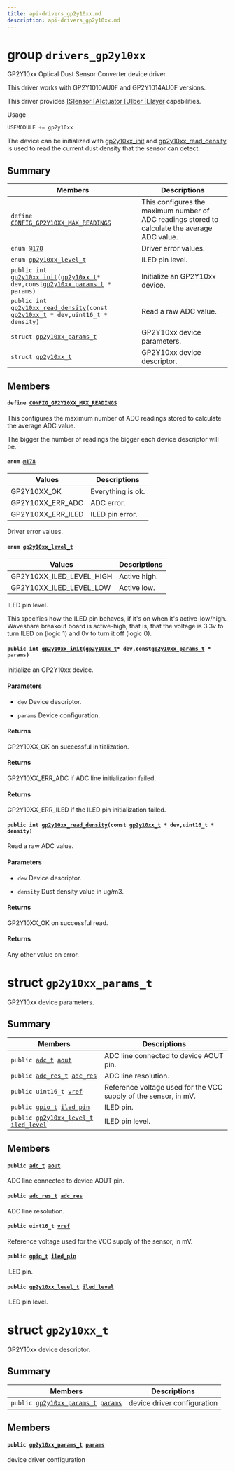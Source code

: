 ```yaml
---
title: api-drivers_gp2y10xx.md
description: api-drivers_gp2y10xx.md
---
```

# group `drivers_gp2y10xx` 

GP2Y10xx Optical Dust Sensor Converter device driver.

This driver works with GP2Y1010AU0F and GP2Y1014AU0F versions.

This driver provides [[S]ensor [A]ctuator [U]ber [L]ayer](./doc/starlight-docs/src/content/docs/apidoc/api-undefined.md#group__drivers__saul) capabilities.

Usage
```cpp
USEMODULE += gp2y10xx
```

The device can be initialized with [gp2y10xx_init](./doc/starlight-docs/src/content/docs/apidoc/api-undefined.md#group__drivers__gp2y10xx_1ga8643564118d8832fadfae6a6fa94d3c6) and [gp2y10xx_read_density](./doc/starlight-docs/src/content/docs/apidoc/api-undefined.md#group__drivers__gp2y10xx_1ga854150a875d7a5700ab44c5aa5cf209b) is used to read the current dust density that the sensor can detect.

## Summary

 Members                        | Descriptions                                
--------------------------------|---------------------------------------------
`define `[`CONFIG_GP2Y10XX_MAX_READINGS`](#group__drivers__gp2y10xx_1ga30f925e88e5dc0c507449aab28dfb02a)            | This configures the maximum number of ADC readings stored to calculate the average ADC value.
`enum `[`@178`](#group__drivers__gp2y10xx_1gabc1a2abf1bf92c4036064143db1c8210)            | Driver error values.
`enum `[`gp2y10xx_level_t`](#group__drivers__gp2y10xx_1gae78eb6ba5c78695a747084dbba8af5d6)            | ILED pin level.
`public int `[`gp2y10xx_init`](#group__drivers__gp2y10xx_1ga8643564118d8832fadfae6a6fa94d3c6)`(`[`gp2y10xx_t`](./doc/starlight-docs/src/content/docs/apidoc/api-drivers_gp2y10xx.md#structgp2y10xx__t)` * dev,const `[`gp2y10xx_params_t`](./doc/starlight-docs/src/content/docs/apidoc/api-drivers_gp2y10xx.md#structgp2y10xx__params__t)` * params)`            | Initialize an GP2Y10xx device.
`public int `[`gp2y10xx_read_density`](#group__drivers__gp2y10xx_1ga854150a875d7a5700ab44c5aa5cf209b)`(const `[`gp2y10xx_t`](./doc/starlight-docs/src/content/docs/apidoc/api-drivers_gp2y10xx.md#structgp2y10xx__t)` * dev,uint16_t * density)`            | Read a raw ADC value.
`struct `[`gp2y10xx_params_t`](#structgp2y10xx__params__t) | GP2Y10xx device parameters.
`struct `[`gp2y10xx_t`](#structgp2y10xx__t) | GP2Y10xx device descriptor.

## Members

#### `define `[`CONFIG_GP2Y10XX_MAX_READINGS`](#group__drivers__gp2y10xx_1ga30f925e88e5dc0c507449aab28dfb02a) 

This configures the maximum number of ADC readings stored to calculate the average ADC value.

The bigger the number of readings the bigger each device descriptor will be.

#### `enum `[`@178`](#group__drivers__gp2y10xx_1gabc1a2abf1bf92c4036064143db1c8210) 

 Values                         | Descriptions                                
--------------------------------|---------------------------------------------
GP2Y10XX_OK            | Everything is ok.
GP2Y10XX_ERR_ADC            | ADC error.
GP2Y10XX_ERR_ILED            | ILED pin error.

Driver error values.

#### `enum `[`gp2y10xx_level_t`](#group__drivers__gp2y10xx_1gae78eb6ba5c78695a747084dbba8af5d6) 

 Values                         | Descriptions                                
--------------------------------|---------------------------------------------
GP2Y10XX_ILED_LEVEL_HIGH            | Active high.
GP2Y10XX_ILED_LEVEL_LOW            | Active low.

ILED pin level.

This specifies how the ILED pin behaves, if it's on when it's active-low/high. Waveshare breakout board is active-high, that is, that the voltage is 3.3v to turn ILED on (logic 1) and 0v to turn it off (logic 0).

#### `public int `[`gp2y10xx_init`](#group__drivers__gp2y10xx_1ga8643564118d8832fadfae6a6fa94d3c6)`(`[`gp2y10xx_t`](./doc/starlight-docs/src/content/docs/apidoc/api-drivers_gp2y10xx.md#structgp2y10xx__t)` * dev,const `[`gp2y10xx_params_t`](./doc/starlight-docs/src/content/docs/apidoc/api-drivers_gp2y10xx.md#structgp2y10xx__params__t)` * params)` 

Initialize an GP2Y10xx device.

#### Parameters
* `dev` Device descriptor. 

* `params` Device configuration.

#### Returns
GP2Y10XX_OK on successful initialization. 

#### Returns
GP2Y10XX_ERR_ADC if ADC line initialization failed. 

#### Returns
GP2Y10XX_ERR_ILED if the ILED pin initialization failed.

#### `public int `[`gp2y10xx_read_density`](#group__drivers__gp2y10xx_1ga854150a875d7a5700ab44c5aa5cf209b)`(const `[`gp2y10xx_t`](./doc/starlight-docs/src/content/docs/apidoc/api-drivers_gp2y10xx.md#structgp2y10xx__t)` * dev,uint16_t * density)` 

Read a raw ADC value.

#### Parameters
* `dev` Device descriptor. 

* `density` Dust density value in ug/m3.

#### Returns
GP2Y10XX_OK on successful read. 

#### Returns
Any other value on error.

# struct `gp2y10xx_params_t` 

GP2Y10xx device parameters.

## Summary

 Members                        | Descriptions                                
--------------------------------|---------------------------------------------
`public `[`adc_t`](./doc/starlight-docs/src/content/docs/apidoc/api-undefined.md#group__drivers__periph__adc_1ga77e0c958e3549fef6e4067b2ca678a0b)` `[`aout`](#structgp2y10xx__params__t_1aff71554f73fcd6c70b1f6b107e753d26) | ADC line connected to device AOUT pin.
`public `[`adc_res_t`](./doc/starlight-docs/src/content/docs/apidoc/api-undefined.md#group__drivers__periph__adc_1gae4d48fdca21097fd8b34324f33ae4020)` `[`adc_res`](#structgp2y10xx__params__t_1a3883874cdc9c25a82406dda4052229b1) | ADC line resolution.
`public uint16_t `[`vref`](#structgp2y10xx__params__t_1a5826102cc21d27d9f38703cc256d9eae) | Reference voltage used for the VCC supply of the sensor, in mV.
`public `[`gpio_t`](./doc/starlight-docs/src/content/docs/apidoc/api-undefined.md#group__drivers__periph__gpio_1gadacfc0deb08affff1e88f9549c8e2823)` `[`iled_pin`](#structgp2y10xx__params__t_1aa09ef9e77d7430e547e7c5276824256e) | ILED pin.
`public `[`gp2y10xx_level_t`](./doc/starlight-docs/src/content/docs/apidoc/api-undefined.md#group__drivers__gp2y10xx_1gae78eb6ba5c78695a747084dbba8af5d6)` `[`iled_level`](#structgp2y10xx__params__t_1a202a6b5e3f990d1f92ab59e804398472) | ILED pin level.

## Members

#### `public `[`adc_t`](./doc/starlight-docs/src/content/docs/apidoc/api-undefined.md#group__drivers__periph__adc_1ga77e0c958e3549fef6e4067b2ca678a0b)` `[`aout`](#structgp2y10xx__params__t_1aff71554f73fcd6c70b1f6b107e753d26) 

ADC line connected to device AOUT pin.

#### `public `[`adc_res_t`](./doc/starlight-docs/src/content/docs/apidoc/api-undefined.md#group__drivers__periph__adc_1gae4d48fdca21097fd8b34324f33ae4020)` `[`adc_res`](#structgp2y10xx__params__t_1a3883874cdc9c25a82406dda4052229b1) 

ADC line resolution.

#### `public uint16_t `[`vref`](#structgp2y10xx__params__t_1a5826102cc21d27d9f38703cc256d9eae) 

Reference voltage used for the VCC supply of the sensor, in mV.

#### `public `[`gpio_t`](./doc/starlight-docs/src/content/docs/apidoc/api-undefined.md#group__drivers__periph__gpio_1gadacfc0deb08affff1e88f9549c8e2823)` `[`iled_pin`](#structgp2y10xx__params__t_1aa09ef9e77d7430e547e7c5276824256e) 

ILED pin.

#### `public `[`gp2y10xx_level_t`](./doc/starlight-docs/src/content/docs/apidoc/api-undefined.md#group__drivers__gp2y10xx_1gae78eb6ba5c78695a747084dbba8af5d6)` `[`iled_level`](#structgp2y10xx__params__t_1a202a6b5e3f990d1f92ab59e804398472) 

ILED pin level.

# struct `gp2y10xx_t` 

GP2Y10xx device descriptor.

## Summary

 Members                        | Descriptions                                
--------------------------------|---------------------------------------------
`public `[`gp2y10xx_params_t`](./doc/starlight-docs/src/content/docs/apidoc/api-drivers_gp2y10xx.md#structgp2y10xx__params__t)` `[`params`](#structgp2y10xx__t_1a10134fe30b39b05588f81c61ce6f4921) | device driver configuration

## Members

#### `public `[`gp2y10xx_params_t`](./doc/starlight-docs/src/content/docs/apidoc/api-drivers_gp2y10xx.md#structgp2y10xx__params__t)` `[`params`](#structgp2y10xx__t_1a10134fe30b39b05588f81c61ce6f4921) 

device driver configuration

